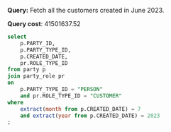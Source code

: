 **Query:** Fetch all the customers created in June 2023.

**Query cost**: 41501637.52

```sql
select
	p.PARTY_ID,
	p.PARTY_TYPE_ID,
	p.CREATED_DATE,
	pr.ROLE_TYPE_ID
from party p
join party_role pr
on
	p.PARTY_TYPE_ID = "PERSON"
	and pr.ROLE_TYPE_ID = "CUSTOMER"
where
	extract(month from p.CREATED_DATE) = 7
	and extract(year from p.CREATED_DATE) = 2023
;
```
